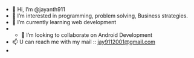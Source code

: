 - 👋 Hi, I’m @jayanth911
- 👀 I’m interested in programming, problem solving, Business strategies.
- 🌱 I’m currently learning web development
- - 💞️ I’m looking to collaborate on Android Development 
- 📫 U can reach me with my mail :: jay9112001@gmail.com
- 

<!---
jayanth911/jayanth911 is a ✨ special ✨ repository because its `README.md` (this file) appears on your GitHub profile.
You can click the Preview link to take a look at your changes.
--->
